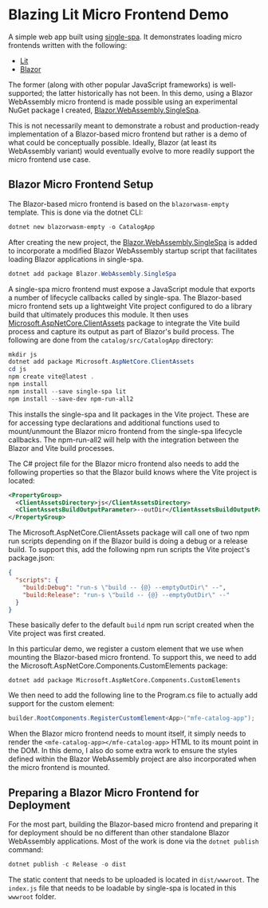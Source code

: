# Blazing Lit Micro Frontend Demo

A simple web app built using [single-spa](https://single-spa.js.org/). It demonstrates loading micro
frontends written with the following:

* [Lit](https://lit.dev/)
* [Blazor](https://dotnet.microsoft.com/en-us/apps/aspnet/web-apps/blazor)

The former (along with other popular JavaScript frameworks) is well-supported; the latter
historically has not been. In this demo, using a Blazor WebAssembly micro frontend is made possible
using an experimental NuGet package I created,
[Blazor.WebAssembly.SingleSpa](https://www.nuget.org/packages/Blazor.WebAssembly.SingleSpa).

This is not necessarily meant to demonstrate a robust and production-ready implementation of a
Blazor-based micro frontend but rather is a demo of what could be conceptually possible. Ideally,
Blazor (at least its WebAssembly variant) would eventually evolve to more readily support the micro
frontend use case.

## Blazor Micro Frontend Setup

The Blazor-based micro frontend is based on the `blazorwasm-empty` template. This is done via the
dotnet CLI:

```powershell
dotnet new blazorwasm-empty -o CatalogApp
```

After creating the new project, the [Blazor.WebAssembly.SingleSpa](https://www.nuget.org/packages/Blazor.WebAssembly.SingleSpa)
is added to incorporate a modified Blazor WebAssembly startup script that facilitates loading Blazor
applications in single-spa.

```powershell
dotnet add package Blazor.WebAssembly.SingleSpa
```

A single-spa micro frontend must expose a JavaScript module that exports a number of lifecycle
callbacks called by single-spa. The Blazor-based micro frontend sets up a lightweight Vite project
configured to do a library build that ultimately produces this module. It then uses
[Microsoft.AspNetCore.ClientAssets](https://www.nuget.org/packages/Microsoft.AspNetCore.ClientAssets/0.1.0-alpha.21528.2)
package to integrate the Vite build process and capture its output as part of Blazor's build
process. The following are done from the `catalog/src/CatalogApp` directory:

```powershell
mkdir js
dotnet add package Microsoft.AspNetCore.ClientAssets
cd js
npm create vite@latest .
npm install
npm install --save single-spa lit
npm install --save-dev npm-run-all2
```

This installs the single-spa and lit packages in the Vite project. These are for accessing type
declarations and additional functions used to mount/unmount the Blazor micro frontend from the
single-spa lifecycle callbacks. The npm-run-all2 will help with the integration between the Blazor
and Vite build processes.

The C# project file for the Blazor micro frontend also needs to add the following properties so that
the Blazor build knows where the Vite project is located:

```xml
<PropertyGroup>
  <ClientAssetsDirectory>js</ClientAssetsDirectory>
  <ClientAssetsBuildOutputParameter>--outDir</ClientAssetsBuildOutputParameter>
</PropertyGroup>
```

The Microsoft.AspNetCore.ClientAssets package will call one of two npm run scripts depending on if
the Blazor build is doing a debug or a release build. To support this, add the following npm run
scripts the Vite project's package.json:

```json
{
  "scripts": {
    "build:Debug": "run-s \"build -- {@} --emptyOutDir\" --",
    "build:Release": "run-s \"build -- {@} --emptyOutDir\" --"
  }
}
```

These basically defer to the default `build` npm run script created when the Vite project was first
created.

In this particular demo, we register a custom element that we use when mounting the Blazor-based
micro frontend. To support this, we need to add the Microsoft.AspNetCore.Components.CustomElements
package:

```
dotnet add package Microsoft.AspNetCore.Components.CustomElements
```

We then need to add the following line to the Program.cs file to actually add support for the custom
element:

```csharp
builder.RootComponents.RegisterCustomElement<App>("mfe-catalog-app");
```

When the Blazor micro frontend needs to mount itself, it simply needs to render the
`<mfe-catalog-app></mfe-catalog-app>` HTML to its mount point in the DOM. In this demo, I also do
some extra work to ensure the styles defined within the Blazor WebAssembly project are also
incorporated when the micro frontend is mounted.

## Preparing a Blazor Micro Frontend for Deployment

For the most part, building the Blazor-based micro frontend and preparing it for deployment should
be no different than other standalone Blazor WebAssembly applications. Most of the work is done via
the `dotnet publish` command:

```powershell
dotnet publish -c Release -o dist
```

The static content that needs to be uploaded is located in `dist/wwwroot`. The `index.js` file that
needs to be loadable by single-spa is located in this `wwwroot` folder.
